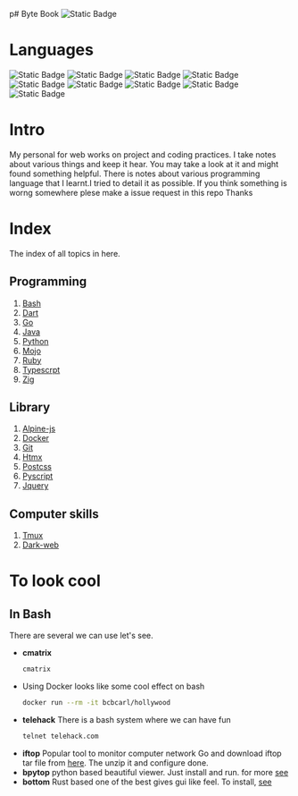 p# Byte Book
![Static Badge](https://img.shields.io/badge/Status-good-green?style=plastic) <br>
# Languages
![Static Badge](https://img.shields.io/badge/bash-black?style=plastic&logo=gnubash&logoColor=red)
![Static Badge](https://img.shields.io/badge/C++-black?style=plastic&logo=cplusplus&logoColor=blue)
![Static Badge](https://img.shields.io/badge/Dart-black?style=plastic&logo=dart&logoColor=blue)
![Static Badge](https://img.shields.io/badge/Docker-black?style=plastic&logo=docker&logoColor=blue)
![Static Badge](https://img.shields.io/badge/Go-black?style=plastic&logo=go&logoColor=blue)
![Static Badge](https://img.shields.io/badge/Python-black?style=plastic&logo=python)
![Static Badge](https://img.shields.io/badge/Ruby-black?style=plastic&logo=ruby&logoColor=red)
![Static Badge](https://img.shields.io/badge/Typescrpt-black?style=plastic&logo=typescript&logoColor=blue)
![Static Badge](https://img.shields.io/badge/zig-black?style=plastic&logo=zig&logoColor=yellow)

# Intro
My personal for web works on project and coding practices. I take notes about various things and keep it hear. You may take a look at it and might found something helpful.
There is notes about various programming language that I learnt.I tried to detail it as possible. If you think something is worng somewhere plese make a issue request in this repo
Thanks


# Index
The index of all topics in here.
## Programming
1. [Bash](./bash/)
2. [Dart](./dart/)
3. [Go](./Go/)
4. [Java](./java/)
5. [Python](./python/)
6. [Mojo](./mojo/)
7. [Ruby](./ruby/)
8. [Typescrpt](./ts/)
9. [Zig](./zig/)
## Library
1. [Alpine-js](./alpine-js/)
2. [Docker](./docker/)
3. [Git](./git/)
4. [Htmx](./htmx/)
5. [Postcss](./postcss/)
6. [Pyscript](./pyscript/)
7. [Jquery](./jquery/)
## Computer skills
1. [Tmux](./tmux/)
2. [Dark-web](./dark/)
<!-- 18. [](.//) -->

# To look cool
## In Bash
There are several we can use let's see.
- **cmatrix**
    ```bash
    cmatrix
    ```
- Using Docker
    looks like some cool effect on bash
    ```bash
    docker run --rm -it bcbcarl/hollywood
    ```
- **telehack**
    There is a bash system where we can have fun
    ```bash
    telnet telehack.com
    ```
- **iftop**
    Popular tool to monitor computer network
    Go and download iftop tar file from [here](https://pdw.ex-parrot.com/iftop/). The unzip it and configure done.
- **bpytop**
    python based beautiful viewer. Just install and run. for more [see](https://github.com/aristocratos/bpytop)
- **bottom**
    Rust based one of the best gives gui like feel. To install, [see](https://github.com/ClementTsang/bottom)